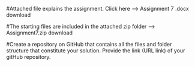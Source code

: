 #Attached file explains the assignment. Click here --> Assignment 7 .docx  download  

#The starting files are included in the attached zip folder --> Assignment7.zip  download  

#Create a repository on GitHub that contains all the files and folder structure that constitute your solution. Provide the link (URL link) of your gitHub repository.
